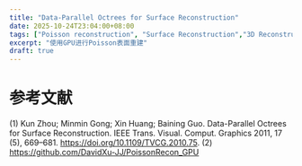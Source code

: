 ```yaml
---
title: "Data-Parallel Octrees for Surface Reconstruction"
date: 2025-10-24T23:04:00+08:00 
tags: ["Poisson reconstruction", "Surface Reconstruction","3D Reconstruction"," Mesh Optimization"]
excerpt: "使用GPU进行Poisson表面重建"
draft: true
---
```






# 参考文献
(1) Kun Zhou; Minmin Gong; Xin Huang; Baining Guo. Data-Parallel Octrees for Surface Reconstruction. IEEE Trans. Visual. Comput. Graphics 2011, 17 (5), 669–681. https://doi.org/10.1109/TVCG.2010.75.
(2) https://github.com/DavidXu-JJ/PoissonRecon_GPU
